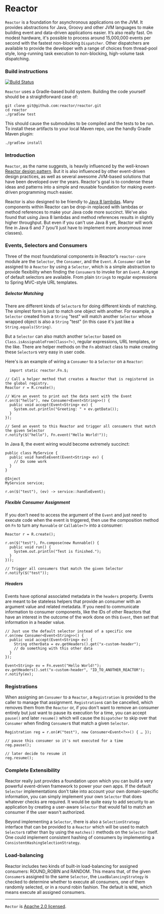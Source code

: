 # Reactor

`Reactor` is a foundation for asynchronous applications on the JVM. It provides abstractions for Java, Groovy and other JVM languages to make building event and data-driven applications easier. It’s also really fast. On modest hardware, it's possible to process around 15,000,000 events per second with the fastest non-blocking `Dispatcher`. Other dispatchers are available to provide the developer with a range of choices from thread-pool style, long-running task execution to non-blocking, high-volume task dispatching.

### Build instructions

[![Build Status](https://drone.io/github.com/reactor/reactor/status.png)](https://drone.io/github.com/reactor/reactor/latest)

`Reactor` uses a Gradle-based build system. Building the code yourself should be a straightforward case of:

    git clone git@github.com:reactor/reactor.git
    cd reactor
    ./gradlew test

This should cause the submodules to be compiled and the tests to be run. To install these artifacts to your local Maven repo, use the handly Gradle Maven plugin:

    ./gradlew install

### Introduction

`Reactor`, as the name suggests, is heavily influenced by the well-known [Reactor design pattern](http://en.wikipedia.org/wiki/Reactor_pattern). But it is also influenced by other event-driven design practices, as well as several awesome JVM-based solutions that have been developed over the years. Reactor's goal is to condense these ideas and patterns into a simple and reusable foundation for making event-driven programming much easier.

Reactor is also designed to be friendly to [Java 8 lambdas](http://www.jcp.org/en/jsr/detail?id=335). Many components within Reactor can be drop-in replaced with lambdas or method references to make your Java code more succinct. We've also found that using Java 8 lambdas and method references results in slightly higher throughput. But even if you can't use Java 8 yet, Reactor will work fine in Java 6 and 7 (you'll just have to implement more anonymous inner classes).

### Events, Selectors and Consumers

Three of the most foundational components in Reactor’s `reactor-core` module are the `Selector`, the `Consumer`, and the `Event`. A `Consumer` can be assigned to a `Reactor` by using a `Selector`, which is a simple abstraction to provide flexibility when finding the `Consumer`s to invoke for an `Event`. A range of default selectors are available. From plain `String`s to regular expressions to Spring MVC-style URL templates.

##### Selector Matching

There are different kinds of `Selector`s for doing different kinds of matching. The simplest form is just to match one object with another. For example, a `Selector` created from a `String` "test" will match another `Selector` whose wrapped object is also a `String` "test" (in this case it's just like a `String.equals(String)`.

But a `Selector` can also match another `Selector` based on `Class.isAssignableFrom(Class<?>)`, regular expressions, URL templates, or the like. There are helper methods on the `Fn` abstract class to make creating these `Selector`s very easy in user code.

Here's is an example of wiring a `Consumer` to a `Selector` on a `Reactor`:

	  import static reactor.Fn.$;

    // Call a helper method that creates a Reactor that is registered in the global registry.
    Reactor r = R.create();

    // Wire an event to print out the data sent with the Event
    r.on($("hello"), new Consumer<Event<String>>() {
      public void accept(Event<String> ev) {
        System.out.println("Greeting: " + ev.getData());
      }
    });

    // Send an event to this Reactor and trigger all consumers that match the given Selector
    r.notify($("hello"), Fn.event("Hello World!"));

In Java 8, the event wiring would become extremely succinct:

    public class MyService {
      public void handleEvent(Event<String> ev) {
        // Do some work
      }
    }

    @Inject
    MyService service;

    r.on($("test"), (ev) -> service::handleEvent);

##### Flexible Consumer Assignment

If you don't need to access the argument of the `Event` and just need to execute code when the event is triggered, then use the composition method on `Fn` to turn any `Runnable` or `Callable<?>` into a consumer:

    Reactor r = R.create();

    r.on($("test"), Fn.compose(new Runnable() {
      public void run() {
        System.out.println("Test is finished.");
      }
    }));

    // Trigger all consumers that match the given Selector
    r.notify($("test"));

##### Headers

Events have optional associated metadata in the `headers` property. Events are meant to be stateless helpers that provide an consumer with an argument value and related metadata. If you need to communicate information to consumer components, like the IDs of other Reactors that have an interest in the outcome of the work done on this `Event`, then set that information in a header value.

	// Just use the default selector instead of a specific one
	r.on(new Consumer<Event<String>>() {
      public void accept(Event<String> ev) {
        String otherData = ev.getHeaders().get("x-custom-header");
        // do something with this other data
      }
	});

	Event<String> ev = Fn.event("Hello World!");
	ev.getHeaders().set("x-custom-header", "ID_TO_ANOTHER_REACTOR");
	r.notify(ev);

### Registrations

When assigning an `Consumer` to a `Reactor`, a `Registration` is provided to the caller to manage that assignment. `Registration`s can be cancelled, which removes them from the `Reactor` or, if you don't want to remove an consumer entirely but just want to pause its execution for a time, you can accept `pause()` and later `resume()` which will cause the `Dispatcher` to skip over that `Consumer` when finding `Consumer`s that match a given `Selector`.

	Registration reg = r.on(#("test"), new Consumer<Event<?>>() { … });

	// pause this consumer so it's not executed for a time
	reg.pause();

	// later decide to resume it
	reg.resume();

### Complete Extensibility

Reactor really just provides a foundation upon which you can build a very powerful event-driven framework to power your own apps. If the default `Selector` implementations don't take into account your own domain-specific information, you can simply implement your own `Selector` that does whatever checks are required. It would be quite easy to add security to an application by creating a user-aware `Selector` that would fail to match an consumer if the user wasn't authorized.

Beyond implementing a `Selector`, there is also a `SelectionStrategy` interface that can be provided to a `Reactor` which will be used to match `Selector`s rather than by using the `matches()` methods on the `Selector` itself. One could implement consistent hashing of consumers by implementing a `ConsistentHashingSelectionStrategy`.

### Load-balancing

Reactor includes two kinds of built-in load-balancing for assigned consumers: ROUND_ROBIN and RANDOM. This means that, of the given `Consumer`s assigned to the same `Selector`, the `LoadBalancingStrategy` is checked to determine whether to execute all consumers, one of them randomly selected, or in a round robin fashion. The default is `NONE`, which means execute all assigned consumers.

---

`Rector` is [Apache 2.0 licensed](http://www.apache.org/licenses/LICENSE-2.0.html).